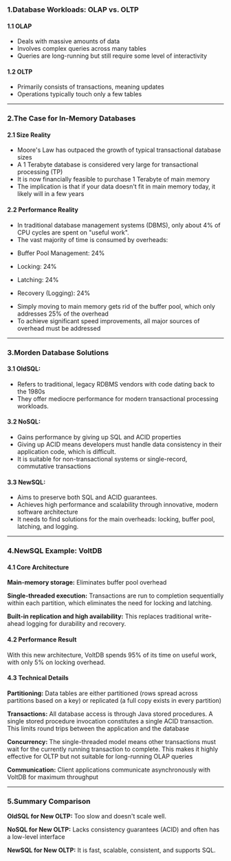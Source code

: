 ### 1.Database Workloads: OLAP vs. OLTP

#### 1.1 OLAP

* Deals with massive amounts of data
* Involves complex queries across many tables
* Queries are long-running but still require some level of interactivity
#### 1.2 OLTP

* Primarily consists of transactions, meaning updates
* Operations typically touch only a few tables

***
### 2.The Case for In-Memory Databases

#### 2.1 Size Reality

* Moore's Law has outpaced the growth of typical transactional database sizes
* A 1 Terabyte database is considered very large for transactional processing (TP)
* It is now financially feasible to purchase 1 Terabyte of main memory
* The implication is that if your data doesn't fit in main memory today, it likely will in a few years

#### 2.2 Performance Reality

* In traditional database management systems (DBMS), only about 4% of CPU cycles are spent on "useful work".
* The vast majority of time is consumed by overheads:

- Buffer Pool Management: 24%
    
- Locking: 24%
    
- Latching: 24%
    
- Recovery (Logging): 24%

* Simply moving to main memory gets rid of the buffer pool, which only addresses 25% of the overhead
* To achieve significant speed improvements, all major sources of overhead must be addressed

***
### 3.Morden Database Solutions

#### 3.1 OldSQL:

* Refers to traditional, legacy RDBMS vendors with code dating back to the 1980s
* They offer mediocre performance for modern transactional processing workloads.

#### 3.2 NoSQL:

* Gains performance by giving up SQL and ACID properties
* Giving up ACID means developers must handle data consistency in their application code, which is difficult.
* It is suitable for non-transactional systems or single-record, commutative transactions

#### 3.3 NewSQL:

* Aims to preserve both SQL and ACID guarantees.
* Achieves high performance and scalability through innovative, modern software architecture
* It needs to find solutions for the main overheads: locking, buffer pool, latching, and logging.

***
### 4.NewSQL Example: VoltDB

#### 4.1 Core Architecture

**Main-memory storage:** Eliminates buffer pool overhead

**Single-threaded execution:** Transactions are run to completion sequentially within each partition, which eliminates the need for locking and latching.

**Built-in replication and high availability:** This replaces traditional write-ahead logging for durability and recovery.

#### 4.2 Performance Result

With this new architecture, VoltDB spends 95% of its time on useful work, with only 5% on locking overhead.

#### 4.3 Technical Details

**Partitioning:** Data tables are either partitioned (rows spread across partitions based on a key) or replicated (a full copy exists in every partition)

**Transactions:** All database access is through Java stored procedures. A single stored procedure invocation constitutes a single ACID transaction. This limits round trips between the application and the database

**Concurrency:** The single-threaded model means other transactions must wait for the currently running transaction to complete. This makes it highly effective for OLTP but not suitable for long-running OLAP queries

**Communication:** Client applications communicate asynchronously with VoltDB for maximum throughput

***
### 5.Summary Comparison

**OldSQL for New OLTP:** Too slow and doesn't scale well.

**NoSQL for New OLTP:** Lacks consistency guarantees (ACID) and often has a low-level interface

**NewSQL for New OLTP:** It is fast, scalable, consistent, and supports SQL. 
